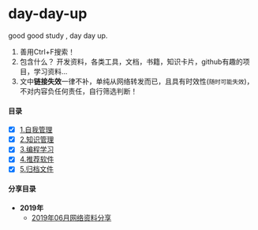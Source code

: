 # day-day-up

good good study , day day up.

1. 善用Ctrl+F搜索！
2. 包含什么？
   开发资料，各类工具，文档，书籍，知识卡片，github有趣的项目，学习资料...
3. 文中**链接失效**一律不补，单纯从网络转发而已，且具有时效性(`随时可能失效`)，不对内容负任何责任，自行筛选判断！


#### 目录

- [x] [1.自我管理](https://github.com/mr-dragon/self-management/README.md)
- [x] [2.知识管理](https://github.com/mr-dragon/knowledge-management/README.md)
- [x] [3.编程学习](https://github.com/mr-dragon/java-basic/README.md)
- [x] [4.推荐软件](https://github.com/mr-dragon/awesome-soft/README.md)
- [x] [5.归档文件](./z-archive/README.md)

#### 分享目录

- **2019年**
  - [2019年06月网络资料分享](./z-archive/share-daily/2019/2019-06.md)


